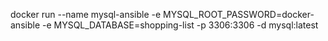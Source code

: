 docker run --name mysql-ansible -e MYSQL_ROOT_PASSWORD=docker-ansible -e MYSQL_DATABASE=shopping-list -p 3306:3306 -d mysql:latest
